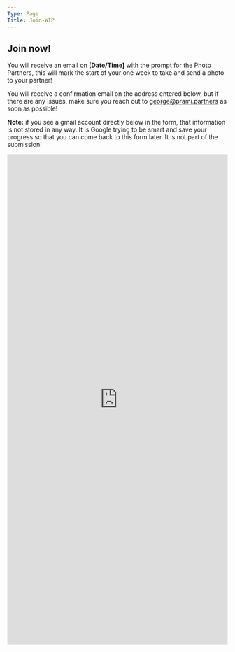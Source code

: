 ```yaml
---
Type: Page
Title: Join-WIP
---
```


## Join now!

You will receive an email on **[Date/Time]** with the prompt for the Photo Partners, this will mark the start of your one week to take and send a photo to your partner!

You will receive a confirmation email on the address entered below, but if there are any issues, make sure you reach out to [george@prami.partners](mailto:george@prami.partners) as soon as possible!

**Note:** if you see a gmail account directly below in the form, that information is not stored in any way. It is Google trying to be smart and save your progress so that you can come back to this form later. It is not part of the submission!

<iframe src="https://docs.google.com/forms/d/e/1FAIpQLSdCo7EDyJ_WM9DSkdk0BWKPmpaMC7Mv7sP5UEhh89PHyTbr7Q/viewform?embedded=true" width="100%" height="1122" frameborder="0" marginheight="0" marginwidth="0" style="background: white;">Loading…</iframe>